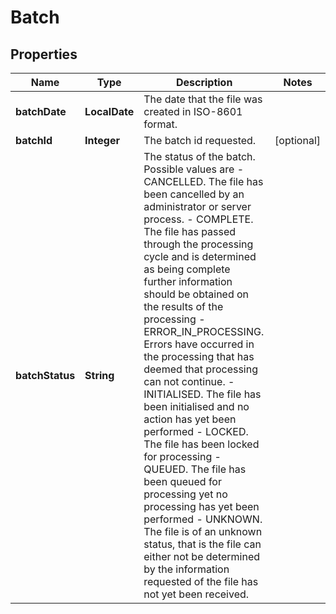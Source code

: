 

# Batch


## Properties

Name | Type | Description | Notes
------------ | ------------- | ------------- | -------------
**batchDate** | **LocalDate** | The date that the file was created in ISO-8601 format. | 
**batchId** | **Integer** | The batch id requested. |  [optional]
**batchStatus** | **String** | The status of the batch. Possible values are - CANCELLED. The file has been cancelled by an administrator or server process.  - COMPLETE. The file has passed through the processing cycle and is determined as being complete further information should be obtained on the results of the processing - ERROR_IN_PROCESSING. Errors have occurred in the processing that has deemed that processing can not continue. - INITIALISED. The file has been initialised and no action has yet been performed - LOCKED. The file has been locked for processing - QUEUED. The file has been queued for processing yet no processing has yet been performed - UNKNOWN. The file is of an unknown status, that is the file can either not be determined by the information requested of the file has not yet been received.  | 



